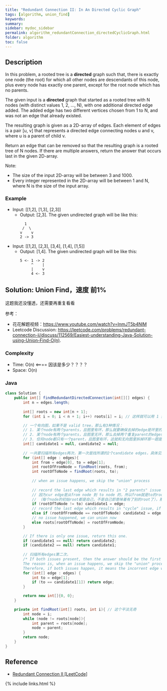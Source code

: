 ```yaml
---
title: "Redundant Connection II: In An Directed Cyclic Graph"
tags: [algorithm, union_find]
keywords:
summary:
sidebar: mydoc_sidebar
permalink: algorithm_redundantConnection_directedCyclicGraph.html
folder: algorithm
toc: false
---
```


## Description
In this problem, a rooted tree is a **directed** graph such that, there is exactly one node (the root) for which all other nodes are descendants of this node, plus every node has exactly one parent, except for the root node which has no parents.

The given input is a **directed** graph that started as a rooted tree with N nodes (with distinct values 1, 2, ..., N), with one additional directed edge added. The added edge has two different vertices chosen from 1 to N, and was not an edge that already existed.

The resulting graph is given as a 2D-array of edges. Each element of edges is a pair [u, v] that represents a directed edge connecting nodes u and v, where u is a parent of child v.

Return an edge that can be removed so that the resulting graph is a rooted tree of N nodes. If there are multiple answers, return the answer that occurs last in the given 2D-array.

Note:
* The size of the input 2D-array will be between 3 and 1000.
* Every integer represented in the 2D-array will be between 1 and N, where N is the size of the input array.

### Example
* Input: [[1,2], [1,3], [2,3]]
  * Output: [2,3]. The given undirected graph will be like this:
    ```
      1
     /  \
    v    v
    2 -> 3
    ```
* Input: [[1,2], [2,3], [3,4], [1,4], [1,5]]
  * Output: [1,4]. The given undirected graph will be like this:
    ```
    5 <- 1 -> 2
         ^    |
         |    v
         4 <- 3
    ```

## Solution: Union Find，速度 前1%
这题我还没懂透，还需要再重复看看

参考：
* 花花解题视频：https://www.youtube.com/watch?v=lnmJT5b4NlM
* Leetcode Discussion: https://leetcode.com/problems/redundant-connection-ii/discuss/112569/Easiest-understanding-Java-Solution-using-Union-Find-O(n).

### Complexity
* Time: O(n) <==== 因该是多少？？？？
* Space: O(n)

### Java
```java
class Solution {
    public int[] findRedundantDirectedConnection(int[][] edges) {
        int n = edges.length;
        
        int[] roots = new int[n + 1];
        for (int i = 0; i < n + 1; i++) roots[i] = i; // 这样就可以用 1 到 n 来表示roots数组里的nodes

        // 一个有向图，如果不是 valid tree，那么有3种情况：
        // 1. 某个node有两个parents，且图里有环，那么就要确保去掉的edge是环里的一个edge
        // 2. 某个node有两个parents，且图里无环，那么去掉两个重复parent的edges里的任何一个都行
        // 3. 任何node都只有一个parent，且图里有环，这就和无向图里拆掉环那一题是一样的了，即 Redundant Connection I
        int[] candidate1 = null, candidate2 = null;
        
        // 一共要扫描所有edges两次，第一次是找所谓的2个candidate edges，具体见如下comments
        for (int[] edge : edges){
            int from = edge[0], to = edge[1];
            int rootOfFromNode = findRoot(roots, from);
            int rootOfToNode = findRoot(roots, to);
            
            // when an issue happens, we skip the "union" process
                
            // record the last edge which results in "2 parents" issue
            // 因为cur edge是从from node 到 to node 的，所以from就是to的root，而如果to现在已经有了别的root了，
            // （每个node的初始root都是自己，不是自己即意味着有了别的root了），那么就意味着 to node 有了2个root
            if (rootOfToNode != to) candidate1 = edge; 
            // record the last edge which results in "cycle" issue, if any
            else if (rootOfFromNode == rootOfToNode) candidate2 = edge; 
            // no issue happened, we can union now
            else roots[rootOfToNode] = rootOfFromNode;
        }

        // If there is only one issue, return this one.
        if (candidate1 == null) return candidate2; 
        if (candidate2 == null) return candidate1;
        
        // 扫描所有edges第二次，
        /* If both issues present, then the answer should be the first edge which results in "2 parents" issue
        The reason is, when an issue happens, we skip the "union" process.
		Therefore, if both issues happen, it means the incorrent edge which results in "2 parents" was ignored. */
        for (int[] edge : edges) {
            int to = edge[1];
            if (to == candidate1[1]) return edge;
        }

        return new int[]{0, 0};
    }

    private int findRoot(int[] roots, int i){ // 这个平淡无奇
        int node = i;
        while (node != roots[node]){
            int parent = roots[node];
            node = parent;
        }
        return node;
    }
}
```

## Reference
* [Redundant Connection II [LeetCode]](https://leetcode.com/problems/redundant-connection-ii/description/)

{% include links.html %}
